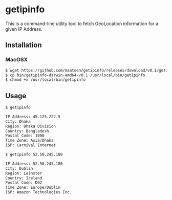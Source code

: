 # getipinfo

This is a command-line utility tool to fetch GeoLocation information for a given IP Address.

## Installation

### MacOSX

```bash
$ wget https://github.com/maateen/getipinfo/releases/download/v0.1/getipinfo-darwin-amd64-v0.1
$ cp bin/getipinfo-darwin-amd64-v0.1 /usr/local/bin/getipinfo
$ chmod +x /usr/local/bin/getipinfo
```

## Usage

```bash
$ getipinfo

IP Address: 45.125.222.5
City: Dhaka
Region: Dhaka Division
Country: Bangladesh
Postal Code: 1000
Time Zone: Asia/Dhaka
ISP: Carnival Internet

$ getipinfo 52.50.245.180

IP Address: 52.50.245.180
City: Dublin
Region: Leinster
Country: Ireland
Postal Code: D02
Time Zone: Europe/Dublin
ISP: Amazon Technologies Inc.
```
